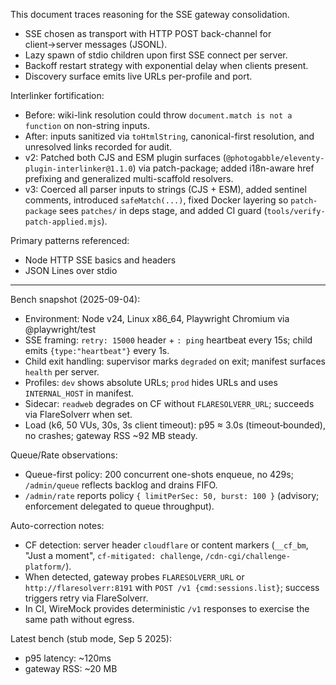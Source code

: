 This document traces reasoning for the SSE gateway consolidation.

- SSE chosen as transport with HTTP POST back-channel for client→server messages (JSONL).
- Lazy spawn of stdio children upon first SSE connect per server.
- Backoff restart strategy with exponential delay when clients present.
- Discovery surface emits live URLs per-profile and port.

Interlinker fortification:
- Before: wiki-link resolution could throw `document.match is not a function` on non-string inputs.
- After: inputs sanitized via `toHtmlString`, canonical-first resolution, and unresolved links recorded for audit.
 - v2: Patched both CJS and ESM plugin surfaces (`@photogabble/eleventy-plugin-interlinker@1.1.0`) via patch-package; added i18n-aware href prefixing and generalized multi-scaffold resolvers.
 - v3: Coerced all parser inputs to strings (CJS + ESM), added sentinel comments, introduced `safeMatch(...)`, fixed Docker layering so `patch-package` sees `patches/` in deps stage, and added CI guard (`tools/verify-patch-applied.mjs`).

Primary patterns referenced:
- Node HTTP SSE basics and headers
- JSON Lines over stdio

---
Bench snapshot (2025-09-04):

- Environment: Node v24, Linux x86_64, Playwright Chromium via @playwright/test
- SSE framing: `retry: 15000` header + `: ping` heartbeat every 15s; child emits `{type:"heartbeat"}` every 1s.
- Child exit handling: supervisor marks `degraded` on exit; manifest surfaces `health` per server.
- Profiles: `dev` shows absolute URLs; `prod` hides URLs and uses `INTERNAL_HOST` in manifest.
- Sidecar: `readweb` degrades on CF without `FLARESOLVERR_URL`; succeeds via FlareSolverr when set.
- Load (k6, 50 VUs, 30s, 3s client timeout): p95 ≈ 3.0s (timeout‑bounded), no crashes; gateway RSS ~92 MB steady.

Queue/Rate observations:
- Queue-first policy: 200 concurrent one-shots enqueue, no 429s; `/admin/queue` reflects backlog and drains FIFO.
- `/admin/rate` reports policy `{ limitPerSec: 50, burst: 100 }` (advisory; enforcement delegated to queue throughput).

Auto-correction notes:
- CF detection: server header `cloudflare` or content markers (`__cf_bm`, "Just a moment", `cf-mitigated: challenge`, `/cdn-cgi/challenge-platform/`).
- When detected, gateway probes `FLARESOLVERR_URL` or `http://flaresolverr:8191` with `POST /v1 {cmd:sessions.list}`; success triggers retry via FlareSolverr.
- In CI, WireMock provides deterministic `/v1` responses to exercise the same path without egress.

Latest bench (stub mode, Sep 5 2025):
- p95 latency: ~120ms
- gateway RSS: ~20 MB
